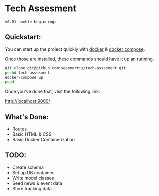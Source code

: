 # Tech Assesment

```v0.01 humble beginnings```

## Quickstart:

You can start up the project quickly with [docker](https://docs.docker.com/install/) & [docker compose](https://docs.docker.com/compose/).

Once those are installed, these commands should have it up an running.

```bash
git clone git@github.com:seanmorris/tech-assesment.git
pushd tech-assesment
docker-compose up
popd
```

Once you've done that, visit the following link:

[http://localhost:9000/](http://localhost:9000/)

## What's Done:

* Routes
* Basic HTML & CSS
* Basic Docker Containerization

## TODO:

* Create schema
* Set up DB container
* Write model classes
* Seed news & event data
* Store tracking data

